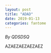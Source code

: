 ```yaml
---
layout: post
title: "ADAD"
date: 2019-01-13
categories: fantome
---
```


*By QDSDSQ*

<html>
  <head>

  </head>
  <body>
    <p style="margin-top: 0">
      AZAEZAEZAEZAEZ
    </p>
  </body>
</html>
